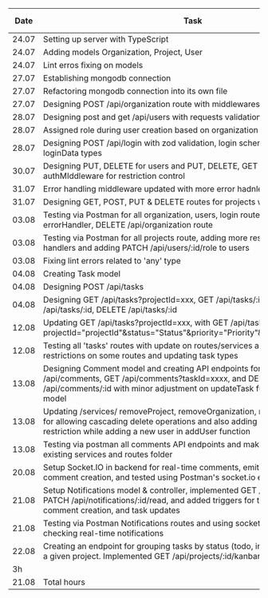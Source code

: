 | Date          | Task                          | Time Spent |
|---------------|-------------------------------|------------|
| 24.07  | Setting up server with TypeScript | 1 h |
| 24.07  | Adding models Organization, Project, User | 3.5 h |
| 24.07  | Lint erros fixing on models  | 0.5 h |
| 27.07  | Establishing mongodb connection  | 0.5 h |
| 27.07  | Refactoring mongodb connection into its own file  | 0.5 h |
| 27.07  | Designing POST /api/organization route with middlewares | 1 h |
| 28.07  | Designing post and get /api/users with requests validation | 1 h |
| 28.07  | Assigned role during user creation based on organization | 1 h |
| 28.07  | Designing POST /api/login with zod validation, login schemas and new loginData types | 2h |
| 30.07  | Designing PUT, DELETE for users and PUT, DELETE, GET for organization with authMIddleware for restriction control | 3h |
| 31.07  | Error handling middleware updated with more error hadnlers | 0.5h |
| 31.07  | Designing GET, POST, PUT & DELETE routes for projects with error handling | 2.5h |
| 03.08  | Testing via Postman for all organization, users, login routes with updating errorHandler, DELETE /api/organization route  | 3h |
| 03.08  | Testing via Postman for all projects route, adding more restrictions to route handlers and adding PATCH /api/users/:id/role to users  | 3h |
| 03.08  | Fixing lint errors related to 'any' type | 0.5h |
| 04.08  | Creating Task model | 1h |
| 04.08  | Designing POST /api/tasks | 1h |
| 04.08  | Designing GET /api/tasks?projectId=xxx, GET /api/tasks/:id, PATCH /api/tasks/:id, DELETE /api/tasks/:id | 4h |
| 12.08  | Updating GET /api/tasks?projectId=xxx, with GET /api/tasks?projectId="projectId"&status="Status"&priority="Priority"&assignedTo="userId"  | 3.5h |
| 12.08  | Testing all 'tasks' routes with update on routes/services and adding user-restrictions on some routes and updating task types  | 4h |
| 13.08  | Designing Comment model and creating API endpoints for POST /api/comments, GET /api/comments?taskId=xxxx, and DELETE /api/comments/:id with minor adjustment on updateTask function and Task model | 6.5h |
| 13.08  | Updating /services/ removeProject, removeOrganization, removeTask functions for allowing cascading delete operations and also adding organization restriction while adding a new user in addUser function | 1h |
| 13.08  | Testing via postman all comments API endpoints and making minor changes to existing services and routes folder | 1h |
| 20.08 | Setup Socket.IO in backend for real-time comments, emit commentAdded on comment creation, and tested using Postman's socket.io environment | 5.5h |
| 21.08 | Setup Notifications model & controller, implemented GET /api/notifications and PATCH /api/notifications/:id/read, and added triggers for task assignment, comment creation, and task updates | 7.5h |
| 21.08 | Testing via Postman Notifications routes and using socket.io functionality for checking real-time notifications | 1.5h |
| 22.08 | Creating an endpoint for grouping tasks by status (todo, in-progress, done) for a given project. Implemented GET /api/projects/:id/kanban
 | 3h |
| 21.08  | Total hours | 63h |

